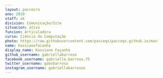 ```yaml
---
layout: pacceiro
ano: 2019
staff: ok
division: Comunicação/Site
situacion: ativo
funcion: Articuladora
curso: Ciência da Computação
photo: https://raw.githubusercontent.com/pacceqx/pacceqx.github.io/master/assets/pic/bolsistas/pacce (13).png
name: kassianefacanha
display_name: Kassiane Façanha
github_username: gabriellabarroso
facebook_username: gabriella.barroso.75
twitter_username: gabsbarroso
instagram_username: gabriellabarrosoo
---
```


